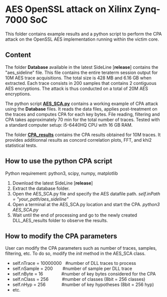# AES OpenSSL attack on Xilinx Zynq-7000 SoC

This folder contains example results and a python script to perform the CPA attack on the OpenSSL AES implementation running within the victim core.

## Content 

The folder **Database** available in the latest SideLine [**release**] contains the "aes_sideline" file. This file contains the entire teraterm session output for 10M AES trace acquisitions. The total size is 428 MB and 6.16 GB when extracted.
Each trace consists in 200 samples that contains 2 contiguous AES encryptions. The attack is thus conducted on a total of 20M AES encryptions.

The python script [**AES_SCA.py**](https://github.com/Remote-HWA/SideLine/blob/master/attack_results/AES_Results/AES_SCA.py) contains a working example of CPA attack using the **Database** files. It reads the data files, applies post-treatment on the traces and computes CPA for each key bytes. File reading, filtering and CPA takes approximately 70 min for the total number of traces. Tested with a standard computer setup: i5-6440HQ CPU with 16 GB RAM.

The folder [**CPA_results**](https://github.com/Remote-HWA/SideLine/tree/master/attack_results/AES_Results/CPA_results) contains the CPA results obtained for 10M traces. It provides additionnal results as concord correlation plots, FFT, and khi2 statistical tests.

## How to use the python CPA script

Python requirement: python3, scipy, numpy, matplotlib 

1) Download the latest SideLine [**release**]
2) Extract the database folder.
3) Open the AES_SCA.py file and specify the AES datafile path. *self.inPath = "your_path/aes_sideline"*
4) Open a terminal at the AES_SCA.py location and start the CPA. *python3 AES_SCA.py*
5) Wait until the end of processing and go to the newly created  DLL_AES_results folder to observe the results.

## How to modify the CPA parameters

User can modify the CPA parameters such as number of traces, samples, filtering, etc. To do so, modify the _init_ method in the AES_SCA class.
- self.nTrace = 10000000&nbsp;&nbsp;&nbsp;#number of DLL traces to process
- self.nSample = 200&nbsp;&nbsp;&nbsp;&nbsp;&nbsp;&nbsp;&nbsp;&nbsp;#number of sample per DLL trace
- self.nByte = 16&nbsp;&nbsp;&nbsp;&nbsp;&nbsp;&nbsp;&nbsp;&nbsp;&nbsp;&nbsp;&nbsp;&nbsp;&nbsp;&nbsp;&nbsp;#number of key bytes considered for the CPA
- self.nClass = 256&nbsp;&nbsp;&nbsp;&nbsp;&nbsp;&nbsp;&nbsp;&nbsp;&nbsp;&nbsp;&nbsp;#number of classes (8bit = 256 classes)
- self.nHyp = 256&nbsp;&nbsp;&nbsp;&nbsp;&nbsp;&nbsp;&nbsp;&nbsp;&nbsp;&nbsp;&nbsp;&nbsp;&nbsp;#number of key hypotheses (8bit = 256 hyp)
- etc.



